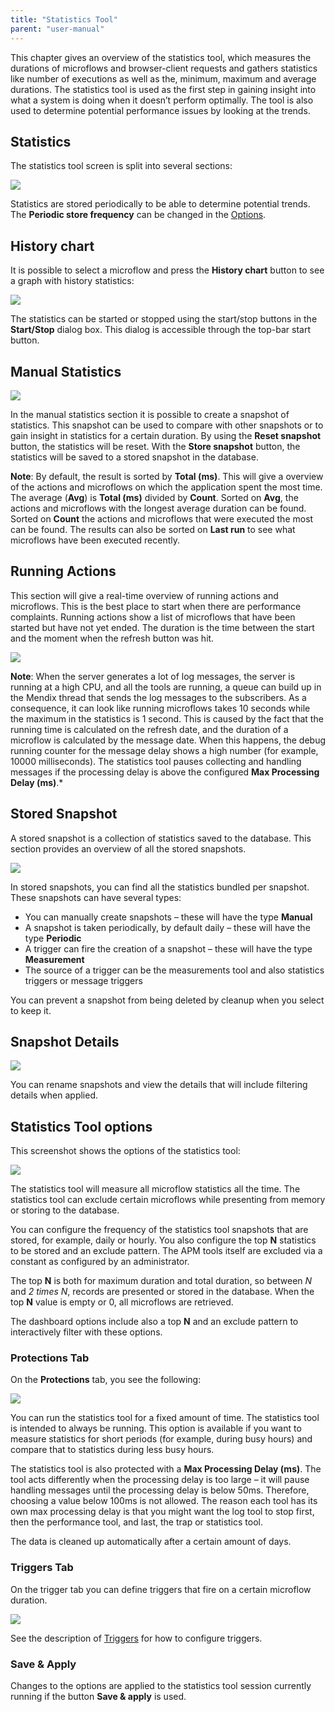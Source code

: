 ```yaml
---
title: "Statistics Tool"
parent: "user-manual"
---
```

This chapter gives an overview of the statistics tool, which measures the durations of microflows and browser-client requests and gathers statistics like number of executions as well as the, minimum, maximum and average durations. The statistics tool is used as the first step in gaining insight into what a system is doing when it doesn’t perform  optimally. The tool is also used to determine potential performance issues by looking at the trends.

## Statistics

The statistics tool screen is split into several sections:

 ![](attachments/Statistics_Tool/Overview.png)

Statistics are stored periodically to be able to determine potential trends. The **Periodic store frequency** can be changed in the [Options](#Options).   

## History chart
It is possible to select a microflow and press the **History chart** button to see a graph with history statistics:  

![](attachments/Statistics_Tool/Trend.png)

The statistics can be started or stopped using the start/stop buttons in the **Start/Stop** dialog box. This dialog is accessible through the top-bar start button.

## Manual Statistics

![](attachments/Statistics_Tool/Manual_statistics.png)  

In the manual statistics section it is possible to create a snapshot of statistics. This snapshot can be used to compare with other snapshots or to gain insight in statistics for a certain duration. By using the **Reset snapshot** button, the statistics will be reset. With the **Store snapshot** button, the statistics will be saved to a stored snapshot in the database.

**Note**: By default, the result is sorted by **Total (ms)**. This will give a overview of the actions and microflows on which the application spent the most time. The average (**Avg**) is **Total (ms)** divided by **Count**. Sorted on **Avg**, the actions and microflows with the longest average duration can be found. Sorted on **Count** the actions and microflows that were executed the most can be found. The results can also be sorted on **Last run** to see what microflows have been executed recently.

## Running Actions

This section will give a real-time overview of running actions and microflows. This is the best place to start when there are performance complaints. Running actions show a list of microflows that have been started but have not yet ended. The duration is the time between the start and the moment when the refresh button was hit.

![](attachments/Statistics_Tool/Now_Running.png)

**Note**: When the server generates a lot of log messages, the server is running at a high CPU, and all the tools are running, a queue can build up in the Mendix thread that sends the log messages to the subscribers. As a consequence, it can look like running microflows takes 10 seconds while the maximum in the statistics is 1 second. This is caused by the fact that the running time is calculated on the refresh date, and the duration of a microflow is calculated by the message date. When this happens, the debug running counter for the message delay shows a high number (for example, 10000 milliseconds). The statistics tool pauses collecting and handling messages if the processing delay is above the configured **Max Processing Delay (ms)**.*

## Stored Snapshot

A stored snapshot is a collection of statistics saved to the database. This section provides an overview  of all the stored snapshots.

![](attachments/Statistics_Tool/Snapshots.png)

In stored snapshots, you can find all the statistics bundled per snapshot. These snapshots can have several types: 

* You can manually create snapshots – these will have the type **Manual**
* A snapshot is taken periodically, by default daily – these will have the type **Periodic**
* A trigger can fire the creation of a snapshot – these will have the type **Measurement**
 * The source of a trigger can be the measurements tool and also statistics triggers or message triggers

You can prevent a snapshot from being deleted by cleanup when you select to keep it.

## Snapshot Details

![](attachments/Statistics_Tool/Snapshot_Details.png)

You can rename snapshots and view the details that will include filtering details when applied.

<a name="Options"></a>
## Statistics Tool options

This screenshot shows the options of the statistics tool:

 ![](attachments/Statistics_Tool/Options.png)

The statistics tool will measure all microflow statistics all the time. The statistics tool can exclude certain microflows while presenting from memory or storing to the database.

You can configure the frequency of the statistics tool snapshots that are stored, for example, daily or hourly. You also configure the top **N** statistics to be stored and an exclude pattern. The APM tools itself are excluded via a constant as configured by an administrator.

The top **N** is both for maximum duration and total duration, so between *N* and *2 times N*, records are presented or stored in the database. When the top **N** value is empty or 0, all microflows are retrieved.

The dashboard options include also a top **N** and an exclude pattern to interactively filter with these options.

### Protections Tab

On the **Protections** tab, you see the following:

![](attachments/Statistics_Tool/Protections.png)

You can run the statistics tool for a fixed amount of time. The statistics tool is intended to always be running. This option is available if you want to measure statistics for short periods (for example, during busy hours) and compare that to statistics during less busy hours.

The statistics tool is also protected with a **Max Processing Delay (ms)**. The tool acts differently when the processing delay is too large – it will pause handling messages until the processing delay is below 50ms. Therefore, choosing a value below 100ms is not allowed. The reason each tool has its own max processing delay is that you might want the log tool to stop first, then the performance tool, and last, the trap or statistics tool.

The data is cleaned up automatically after a certain amount of days.

### Triggers Tab
On the trigger tab you can define triggers that fire on a certain microflow duration.

![](attachments/Statistics_Tool/Triggers.png)

See the description of [Triggers](triggers) for how to configure triggers.

### Save & Apply

Changes to the options are applied to the statistics tool session currently running if the button **Save & apply** is used.
